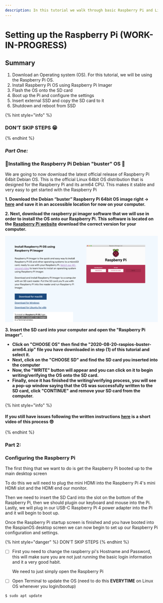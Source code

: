 ```yaml
---
description: In this tutorial we walk through basic Raspberry Pi and Linux Set Up
---
```


# Setting up the Raspberry Pi \(WORK-IN-PROGRESS\)

## Summary <a id="h.vrhvb96nxxe9"></a>

1. Download an Operating system \(OS\). For this tutorial, we will be using the Raspberry Pi OS.
2. Install Raspberry Pi OS using Raspberry Pi Imager 
3. Flash the OS onto the SD card
4. Boot up the Pi and configure the settings 
5. Insert external SSD and copy the SD card to it
6. Shutdown and reboot from SSD



{% hint style="info" %}
### DON’T SKIP STEPS 😁
{% endhint %}

### _**Part One:**_

###  🍓Installing the Raspberry Pi Debian "buster" OS  🥧 <a id="h.lpv6ciisjqp3"></a>

We are going to now download the latest official release of Raspberry Pi 64bit Debian OS. This is the official Linux 64bit OS distribution that is designed for the Raspberry Pi and its arm64 CPU. This makes it stable and very easy to get started with the Raspberry Pi 

**1. Download the Debian “buster” Raspberry Pi 64bit OS image right -&gt;** [**here**](https://downloads.raspberrypi.org/raspios_arm64/images/raspios_arm64-2020-08-24/2020-08-20-raspios-buster-arm64.zip) **and save it in an accessible location for now on your computer.**  


**2. Next, download the raspberry pi imager software that we will use in order to install the OS onto our  Raspberry Pi. This software is located on the** [**Raspberry Pi website**](https://www.raspberrypi.org/software/) **download the correct version for your computer.** 

![](../../.gitbook/assets/screen-shot-2021-03-12-at-5.36.30-pm.png)

 **3. Insert the SD card into your computer and open the "Raspberry Pi imager".**

*  **Click on "CHOOSE OS"  then find the "2020-08-20-raspios-buster-arm64.zip" file you have downloaded in step \(1\) of this tutorial and select it.** 
* **Next, click on the "CHOOSE SD" and find the SD card you inserted into the computer** 
* **Now, the "WRITE" button will appear and you can click on it to begin writing/verifying the OS onto the SD card.**  
* **Finally, once it has finished the writing/verifying process, you will see a pop-up window saying that the OS was successfully written to the SD card, click "CONTINUE" and remove your SD card from the computer.** 

{% hint style="info" %}
#### **If you still have issues following the written instructions** [**here**](https://www.youtube.com/watch?v=J024soVgEeM) **is a short video of this process 😎**
{% endhint %}

### Part 2:

### Configuring the Raspberry Pi

  
The first thing that we want to do is get the Raspberry Pi booted up to the main desktop screen

To do this we will need to plug the mini HDMI into the Raspberry Pi 4's mini HDMI slot and the HDMI end our monitor.  
  
Then we need to insert the SD Card into the slot on the bottom of the Raspberry Pi, then we should plugin our keyboard and mouse into the Pi. Lastly, we will plug in our USB-C Raspberry Pi 4 power adapter into the Pi and it will begin to boot up.   
  
Once the Raspberry Pi startup screen is finished and you have booted into the RaspianOS desktop screen we can now begin to set up our Raspberry Pi configuration and settings.

{% hint style="danger" %}
DON'T SKIP STEPS 
{% endhint %}

* [ ] First you need to change the raspberry pi's Hostname and Password, this will make sure you are not just running the basic login information and it a very good habit.

  We need to just simply open the Raspberry Pi



* [ ] Open Terminal to update the OS \(need to do this **EVERYTIME** on Linux OS whenever you login/bootup\)

```text
$ sudo apt update
```

